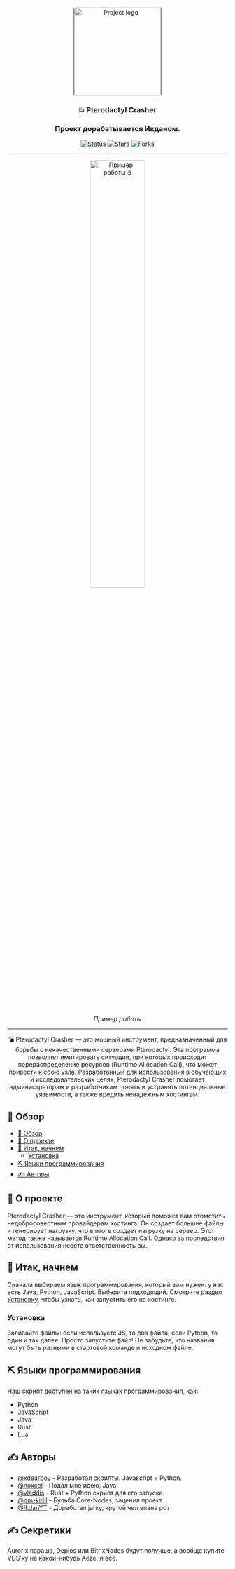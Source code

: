<p align="center">
  <a href="" rel="noopener">
 <img width=200px height=200px src="https://i.imgur.com/1UkJFTC.jpeg" alt="Project logo"></a>
</p>

<h3 align="center">💥 Pterodactyl Crasher</h3>
<h3 align="center">Проект дорабатывается Икданом.</h3>

<div align="center">

[![Status](https://img.shields.io/badge/status-active-success.svg)]()
[![Stars](https://img.shields.io/github/stars/xdearboy/Pterodactyl-Crasher?style=for-the-badge)]()
[![Forks](https://img.shields.io/github/forks/xdearboy/Pterodactyl-Crasher?style=for-the-badge)]()

</div>

---

<p align="center">
  <img src="uu5pqYm.png" alt="Пример работы :)" width="50%"/>
  <br>
  <em>Пример работы</em>
</p>


---

<p align="center">💣 Pterodactyl Crasher — это мощный инструмент, предназначенный для борьбы с некачественными серверами Pterodactyl. Эта программа позволяет имитировать ситуации, при которых происходит перераспределение ресурсов (Runtime Allocation Call), что может привести к сбою узла. Разработанный для использования в обучающих и исследовательских целях, Pterodactyl Crasher помогает администраторам и разработчикам понять и устранять потенциальные уязвимости, а также вредить ненадежным хостингам.
    <br> 
</p>

## 📝 Обзор

- [📝 Обзор](#-обзор)
- [🧐 О проекте ](#-о-проекте-)
- [🏁 Итак, начнем ](#-итак-начнем-)
  - [Установка](#установка)
- [⛏️ Языки программирования ](#️-языки-программирования-)
- [✍️ Авторы ](#️-авторы-)
 


## 🧐 О проекте <a name = "about"></a>

Pterodactyl Crasher — это инструмент, который поможет вам отомстить недобросовестным провайдерам хостинга. Он создает большие файлы и генерирует нагрузку, что в итоге создает нагрузку на сервер. Этот метод также называется Runtime Allocation Call. Однако за последствия от использования несете ответственность вы..

## 🏁 Итак, начнем <a name = "итак, начнем"></a>

Сначала выбираем язык программирования, который вам нужен: у нас есть Java, Python, JavaScript. Выберите подходящий. Смотрите раздел [Установку](#установка), чтобы узнать, как запустить его на хостинге. 

### Установка

Заливайте файлы: если используете JS, то два файла; если Python, то один и так далее. Просто запустите файл! Не забудьте, что названия могут быть разными в стартовой команде и исходном файле.

## ⛏️ Языки программирования <a name = "yap"></a>
Наш скрипт доступен на таких языках программирования, как:

- Python
- JavaScript
- Java
- Rust
- Lua

## ✍️ Авторы <a name = "авторы"></a>

- [@xdearboy](https://github.com/xdearboy/) - Разработал скрипты. Javascript + Python.
- [@noxcel](https://github.com/Nocxell) - Подал мне идею, Java.
- [@vladdis](https://discord.com/invite/k-protect-community-public-925337010779078676) - Rust + Python скрипт для его запуска.
- [@pm-kirill](https://github.com/PM-KIRILL) - Бульба Core-Nodes, заценил проект. 
- [@IkdanYT](https://github.com/ikdanYT) - Доработал jarку, крутой чел епана рот

## ✍️ Секретики <a name = "Секреты"></a>

Aurorix параша, Deplos или BitrixNodes будут получше, а вообще купите VDS’ку на какой-нибудь Aeze, и всё.
